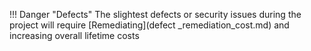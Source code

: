 !!! Danger "Defects"
	The slightest defects or security issues during the project will require [Remediating](defect _remediation_cost.md) and increasing overall lifetime costs 
